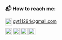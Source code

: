 ### 📬 How to reach me:
<img align="left" alt="boluodja | gmail" width="22px" src="https://cdn.jsdelivr.net/npm/simple-icons@3.13.0/icons/gmail.svg" /> gvt11294@gmail.com 

[<img align="left" alt="boluodja | Telegram" width="22px" src="https://cdn.jsdelivr.net/npm/simple-icons@3.13.0/icons/telegram.svg" />][telegram][<img align="left" alt="boluodja| Instagram" width="22px" src="https://cdn.jsdelivr.net/npm/simple-icons@v3/icons/instagram.svg" />][instagram] [<img align="left" alt="boluodja | VK" width="22px" src="https://cdn.jsdelivr.net/npm/simple-icons@v3/icons/vk.svg" />][vk] [<img align="left" alt="boluodja | LinkedIn" width="22px" src="https://cdn.jsdelivr.net/npm/simple-icons@v3/icons/linkedin.svg" />][linkedin]


[telegram]: https://tlgg.ru/boluodja/
[instagram]: https://www.instagram.com/boluodja/
[vk]: https://vk.com/boluodja
[linkedin]: https://www.linkedin.com/in/gavrilev/
